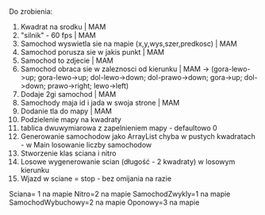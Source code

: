 Do zrobienia:
1. Kwadrat na srodku | MAM
2. "silnik" - 60 fps | MAM
3. Samochod wyswietla sie na mapie (x,y,wys,szer,predkosc) | MAM
4. Samochod porusza sie w jakis punkt | MAM
5. Samochod to zdjecie | MAM
6. Samochod obraca sie w zaleznosci od kierunku | MAM -> (gora-lewo->up; gora-lewo->up; dol-lewo->down; dol-prawo->down; gora->up; dol->down; prawo->right; lewo->left)
7. Dodaje 2gi samochod | MAM
8. Samochody maja id i jada w swoja strone | MAM
9. Dodanie tla do mapy | MAM
10. Podzielenie mapy na kwadraty
11. tablica dwuwymiarowa z zapelnieniem mapy - defaultowo 0
12. Generowanie samochodow jako ArrayList chyba w pustych kwadratach - w Main losowanie liczby samochodow
13. Stworzenie klas sciana i nitro
14. Losowe wygenerowanie scian (długość - 2 kwadraty) w losowym kierunku
16. Wjazd w sciane = stop - bez omijania na razie

Sciana= 1 na mapie
Nitro=2 na mapie
SamochodZwykly=1 na mapie
SamochodWybuchowy=2 na mapie
Oponowy=3 na mapie
